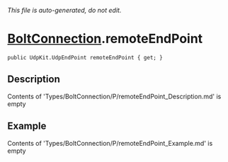 *This file is auto-generated, do not edit.*

# [BoltConnection](Types/BoltConnection.md).remoteEndPoint
`public UdpKit.UdpEndPoint remoteEndPoint { get; }`
## Description
Contents of 'Types/BoltConnection/P/remoteEndPoint_Description.md' is empty
## Example
Contents of 'Types/BoltConnection/P/remoteEndPoint_Example.md' is empty
